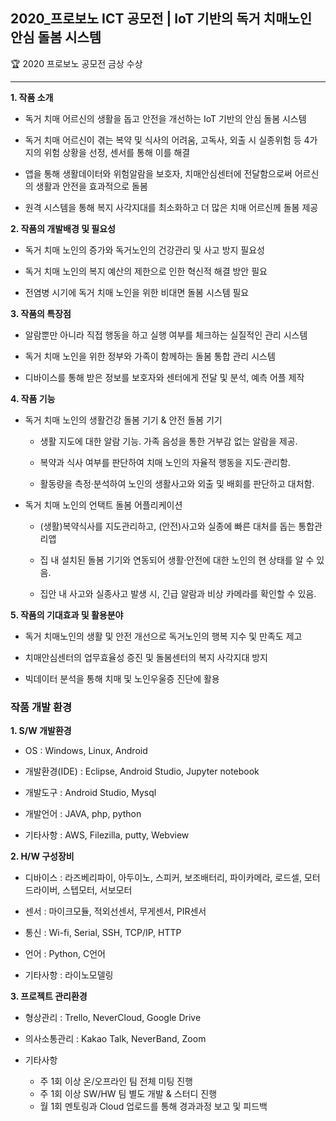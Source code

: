 ## 2020_프로보노 ICT 공모전 | IoT 기반의 독거 치매노인 안심 돌봄 시스템
🏆 2020 프로보노 공모전 금상 수상
________________________
**1. 작품 소개**
- 독거 치매 어르신의 생활을 돕고 안전을 개선하는 IoT 기반의 안심 돌봄 시스템

- 독거 치매 어르신이 겪는 복약 및 식사의 어려움, 고독사, 외출 시 실종위험 등 4가지의 위험 상황을 선정, 센서를 통해 이를 해결

- 앱을 통해 생활데이터와 위험알람을 보호자, 치매안심센터에 전달함으로써 어르신의 생활과 안전을 효과적으로 돌봄

- 원격 시스템을 통해 복지 사각지대를 최소화하고 더 많은 치매 어르신께 돌봄 제공

**2. 작품의 개발배경 및 필요성**
- 독거 치매 노인의 증가와 독거노인의 건강관리 및 사고 방지 필요성

- 독거 치매 노인의 복지 예산의 제한으로 인한 혁신적 해결 방안 필요

- 전염병 시기에 독거 치매 노인을 위한 비대면 돌봄 시스템 필요

**3. 작품의 특장점**
- 알람뿐만 아니라 직접 행동을 하고 실행 여부를 체크하는 실질적인 관리 시스템

- 독거 치매 노인을 위한 정부와 가족이 함께하는 돌봄 통합 관리 시스템

- 디바이스를 통해 받은 정보를 보호자와 센터에게 전달 및 분석, 예측 어플 제작

**4. 작품 기능**

- 독거 치매 노인의 생활건강 돌봄 기기 & 안전 돌봄 기기

  - 생활 지도에 대한 알람 기능. 가족 음성을 통한 거부감 없는 알람을 제공.

  - 복약과 식사 여부를 판단하여 치매 노인의 자율적 행동을 지도·관리함.

  - 활동량을 측정·분석하여 노인의 생활사고와 외출 및 배회를 판단하고 대처함.

- 독거 치매 노인의 언택트 돌봄 어플리케이션

  - (생활)복약식사를 지도관리하고, (안전)사고와 실종에 빠른 대처를 돕는 통합관리앱

  - 집 내 설치된 돌봄 기기와 연동되어 생활·안전에 대한 노인의 현 상태를 알 수 있음.
  
  - 집안 내 사고와 실종사고 발생 시, 긴급 알람과 비상 카메라를 확인할 수 있음.

**5. 작품의 기대효과 및 활용분야**

- 독거 치매노인의 생활 및 안전 개선으로 독거노인의 행복 지수 및 만족도 제고

- 치매안심센터의 업무효율성 증진 및 돌봄센터의 복지 사각지대 방지

- 빅데이터 분석을 통해 치매 및 노인우울증 진단에 활용


### 작품 개발 환경
**1. S/W 개발환경**

- OS : Windows, Linux, Android

- 개발환경(IDE) : Eclipse, Android Studio, Jupyter notebook

- 개발도구 : Android Studio, Mysql

- 개발언어 : JAVA, php, python

- 기타사항 : AWS, Filezilla, putty, Webview

**2. H/W 구성장비**

- 디바이스 : 라즈베리파이, 아두이노, 스피커, 보조배터리, 파이카메라, 로드셀, 모터드라이버, 스텝모터, 서보모터

- 센서 : 마이크모듈, 적외선센서, 무게센서, PIR센서

- 통신 : Wi-fi, Serial, SSH, TCP/IP, HTTP

- 언어 : Python, C언어

- 기타사항 : 라이노모델링

**3. 프로젝트 관리환경**

- 형상관리 : Trello, NeverCloud, Google Drive

- 의사소통관리 : Kakao Talk, NeverBand, Zoom

- 기타사항
  - 주 1회 이상 온/오프라인 팀 전체 미팅 진행
  - 주 1회 이상 SW/HW 팀 별도 개발 & 스터디 진행
  - 월 1회 멘토링과 Cloud 업로드를 통해 경과과정 보고 및 피드백
